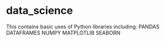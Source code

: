# data_science
This contains basic uses of Python libraries including:
PANDAS
DATAFRAMES
NUMPY
MATPLOTLIB
SEABORN
